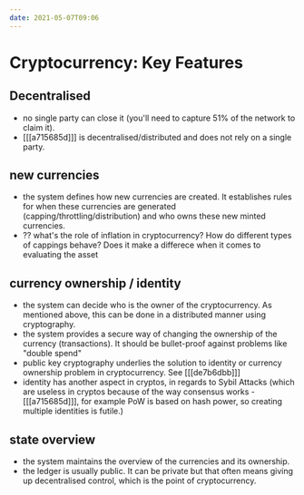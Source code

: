 ```yaml
---
date: 2021-05-07T09:06
---
```


# Cryptocurrency: Key Features

## Decentralised
- no single party can close it (you'll need to capture 51% of the network to claim it).
- [[[a715685d]]] is decentralised/distributed and does not rely on a single party.

## new currencies
- the system defines how new currencies are created. It establishes rules for when these currencies are generated (capping/throttling/distribution) and who owns these new minted currencies.
- ?? what's the role of inflation in cryptocurrency? How do different types of cappings behave? Does it make a differece when it comes to evaluating the asset

## currency ownership / identity
- the system can decide who is the owner of the cryptocurrency. As mentioned above, this can be done in a distributed manner using cryptography.
- the system provides a secure way of changing the ownership of the currency (transactions). It should be bullet-proof against problems like "double spend"
- public key cryptography underlies the solution to identity or currency ownership problem in cryptocurrency. See [[[de7b6dbb]]]
- identity has another aspect in cryptos, in regards to Sybil Attacks (which are useless in cryptos because of the way consensus works - [[[a715685d]]], for example PoW is based on hash power, so creating multiple identities is futile.)

## state overview
- the system maintains the overview of the currencies and its ownership.
- the ledger is usually public. It can be private but that often means giving up decentralised control, which is the point of cryptocurrency.
